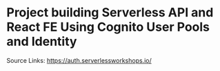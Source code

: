 # Project building Serverless API and React FE Using Cognito User Pools and Identity

Source Links:
https://auth.serverlessworkshops.io/

 
